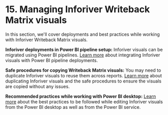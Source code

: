 # 15. Managing Inforiver Writeback Matrix visuals

In this section, we'll cover deployments and best practices while working with Inforiver Writeback Matrix visuals.&#x20;

**Inforiver deployments in Power BI pipeline setup:** Inforiver visuals can be migrated using Power BI pipelines. [Learn more](inforiver-deployments-in-power-bi-pipeline-setup.md) about integrating Inforiver visuals with Power BI pipeline deployments.

**Safe procedures for copying Writeback Matrix visuals:** You may need to duplicate Inforiver visuals to reuse them across reports. [Learn more](duplicating-writeback-matrix-visuals-best-practices.md) about duplicating Inforiver visuals and the safe procedures to ensure the visuals are copied without any issues.

**Recommended practices while working with Power BI desktop:** [Learn more](recommended-practices-while-working-with-power-bi-desktop.md) about the best practices to be followed while editing Inforiver visuals from the Power BI desktop as well as from the Power BI service.&#x20;

